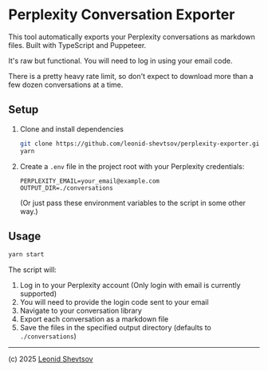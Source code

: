 # Perplexity Conversation Exporter

This tool automatically exports your Perplexity conversations as markdown files. Built with TypeScript and Puppeteer.

It's raw but functional. You will need to log in using your email code.

There is a pretty heavy rate limit, so don't expect to download more than a few dozen conversations at a time.

## Setup

1.  Clone and install dependencies

    ```bash
    git clone https://github.com/leonid-shevtsov/perplexity-exporter.git
    yarn
    ```

2.  Create a `.env` file in the project root with your Perplexity credentials:

    ```
    PERPLEXITY_EMAIL=your_email@example.com
    OUTPUT_DIR=./conversations
    ```

    (Or just pass these environment variables to the script in some other way.)

## Usage

```bash
yarn start
```

The script will:

1. Log in to your Perplexity account (Only login with email is currently supported)
2. You will need to provide the login code sent to your email
3. Navigate to your conversation library
4. Export each conversation as a markdown file
5. Save the files in the specified output directory (defaults to `./conversations`)

---

(c) 2025 [Leonid Shevtsov](https://leonid.shevtsov.me)
